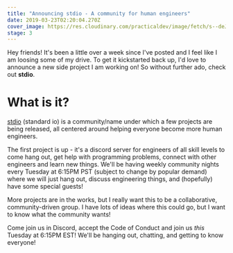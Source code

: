 ```yaml
---
title: "Announcing stdio - A community for human engineers"
date: 2019-03-23T02:20:04.270Z
cover_image: https://res.cloudinary.com/practicaldev/image/fetch/s--deJFwAsv--/c_imagga_scale,f_auto,fl_progressive,h_420,q_auto,w_1000/https://thepracticaldev.s3.amazonaws.com/i/qiqh0dgkxh1x8ioluvwp.png
stage: 3
---
```


Hey friends! It's been a little over a week since I've posted and I feel like I am loosing some of my drive. To get it kickstarted back up, I'd love to announce a new side project I am working on! So without further ado, check out **stdio**.

# What is it?

[stdio](https://stdio.app) (standard io) is a community/name under which a few projects are being released, all centered around helping everyone become more human engineers.

The first project is up - it's a discord server for engineers of all skill levels to come hang out, get help with programming problems, connect with other engineers and learn new things. We'll be having weekly community nights every Tuesday at 6:15PM PST (subject to change by popular demand) where we will just hang out, discuss engineering things, and (hopefully) have some special guests!

More projects are in the works, but I really want this to be a collaborative, community-driven group. I have lots of ideas where this could go, but I want to know what the community wants!

Come join us in Discord, accept the Code of Conduct and join us _this_ Tuesday at 6:15PM EST! We'll be hanging out, chatting, and getting to know everyone!
